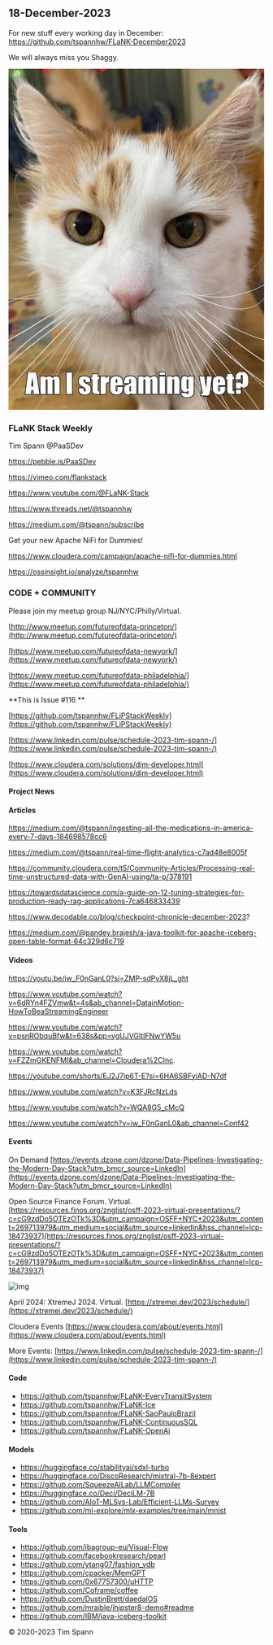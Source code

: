 ## 18-December-2023

For new stuff every working day in December: https://github.com/tspannhw/FLaNK-December2023

We will always miss you Shaggy.

![img](https://github.com/tspannhw/FLiPStackWeekly/blob/main/IMG_1493.JPG?raw=true)

### FLaNK Stack Weekly


Tim Spann @PaaSDev

https://pebble.is/PaaSDev

https://vimeo.com/flankstack

https://www.youtube.com/@FLaNK-Stack

https://www.threads.net/@tspannhw

https://medium.com/@tspann/subscribe

Get your new Apache NiFi for Dummies!

https://www.cloudera.com/campaign/apache-nifi-for-dummies.html

https://ossinsight.io/analyze/tspannhw



### CODE + COMMUNITY

Please join my meetup group NJ/NYC/Philly/Virtual. 

[http://www.meetup.com/futureofdata-princeton/](http://www.meetup.com/futureofdata-princeton/)

[https://www.meetup.com/futureofdata-newyork/](https://www.meetup.com/futureofdata-newyork/)

[https://www.meetup.com/futureofdata-philadelphia/](https://www.meetup.com/futureofdata-philadelphia/)


**This is Issue #116 **



[https://github.com/tspannhw/FLiPStackWeekly](https://github.com/tspannhw/FLiPStackWeekly)

[https://www.linkedin.com/pulse/schedule-2023-tim-spann-/](https://www.linkedin.com/pulse/schedule-2023-tim-spann-/)

[https://www.cloudera.com/solutions/dim-developer.html](https://www.cloudera.com/solutions/dim-developer.html)


#### Project News



#### Articles

https://medium.com/@tspann/ingesting-all-the-medications-in-america-every-7-days-184698578cc6

https://medium.com/@tspann/real-time-flight-analytics-c7ad48e8005f

https://community.cloudera.com/t5/Community-Articles/Processing-real-time-unstructured-data-with-GenAI-using/ta-p/378191

https://towardsdatascience.com/a-guide-on-12-tuning-strategies-for-production-ready-rag-applications-7ca646833439

https://www.decodable.co/blog/checkpoint-chronicle-december-2023?

https://medium.com/@pandey.brajesh/a-java-toolkit-for-apache-iceberg-open-table-format-64c329d6c719


#### Videos

https://youtu.be/iw_F0nGanL0?si=ZMP-sdPvX8jL_ght

https://www.youtube.com/watch?v=6dRYn4FZVmw&t=4s&ab_channel=DatainMotion-HowToBeaStreamingEngineer

https://www.youtube.com/watch?v=psnRObquBfw&t=638s&pp=ygUJVGltIFNwYW5u

https://www.youtube.com/watch?v=FZZmGKENFMI&ab_channel=Cloudera%2CInc.

https://youtube.com/shorts/EJ2J7ip6T-E?si=6HA6SBFyiAD-N7df

https://www.youtube.com/watch?v=K3FJRcNzLds

https://www.youtube.com/watch?v=WQA8G5_cMcQ

https://www.youtube.com/watch?v=iw_F0nGanL0&ab_channel=Conf42


#### Events

On Demand
[https://events.dzone.com/dzone/Data-Pipelines-Investigating-the-Modern-Day-Stack?utm_bmcr_source=LinkedIn](https://events.dzone.com/dzone/Data-Pipelines-Investigating-the-Modern-Day-Stack?utm_bmcr_source=LinkedIn)

Open Source Finance Forum.  Virtual.
[https://resources.finos.org/znglist/osff-2023-virtual-presentations/?c=cG9zdDo5OTEzOTk%3D&utm_campaign=OSFF+NYC+2023&utm_content=269713979&utm_medium=social&utm_source=linkedin&hss_channel=lcp-18473937](https://resources.finos.org/znglist/osff-2023-virtual-presentations/?c=cG9zdDo5OTEzOTk%3D&utm_campaign=OSFF+NYC+2023&utm_content=269713979&utm_medium=social&utm_source=linkedin&hss_channel=lcp-18473937)

![img](https://media.licdn.com/dms/image/D4E22AQFBasCuZrsnJg/feedshare-shrink_800/0/1702310406179?e=1704931200&v=beta&t=4w-KHZHp074hHIypUEyDUkqUGu9nWXAeGRNPnFyNUUg)


April 2024: XtremeJ 2024. Virtual.
[https://xtremej.dev/2023/schedule/](https://xtremej.dev/2023/schedule/)


Cloudera Events
[https://www.cloudera.com/about/events.html](https://www.cloudera.com/about/events.html)

More Events:
[https://www.linkedin.com/pulse/schedule-2023-tim-spann-/](https://www.linkedin.com/pulse/schedule-2023-tim-spann-/)


#### Code

* https://github.com/tspannhw/FLaNK-EveryTransitSystem
* https://github.com/tspannhw/FLaNK-Ice
* https://github.com/tspannhw/FLaNK-SaoPauloBrazil
* https://github.com/tspannhw/FLaNK-ContinuousSQL
* https://github.com/tspannhw/FLaNK-OpenAi

#### Models

* https://huggingface.co/stabilityai/sdxl-turbo
* https://huggingface.co/DiscoResearch/mixtral-7b-8expert
* https://github.com/SqueezeAILab/LLMCompiler
* https://huggingface.co/Deci/DeciLM-7B
* https://github.com/AIoT-MLSys-Lab/Efficient-LLMs-Survey
* https://github.com/ml-explore/mlx-examples/tree/main/mnist

#### Tools

* https://github.com/ibagroup-eu/Visual-Flow
* https://github.com/facebookresearch/pearl
* https://github.com/ytang07/fashion_vdb
* https://github.com/cpacker/MemGPT
* https://github.com/0x67757300/uHTTP
* https://github.com/Coframe/coffee
* https://github.com/DustinBrett/daedalOS
* https://github.com/mraible/jhipster8-demo#readme
* https://github.com/IBM/java-iceberg-toolkit


&copy; 2020-2023 Tim Spann
